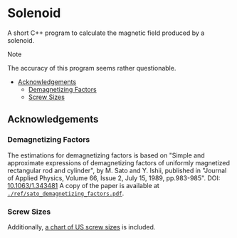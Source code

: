 # Solenoid

A short C++ program to calculate the magnetic field produced by a solenoid.

> [!NOTE]
> The accuracy of this program seems rather questionable.

- [Acknowledgements](#acknowledgements)
  - [Demagnetizing Factors](#demagnetizing-factors)
  - [Screw Sizes](#screw-sizes)

## Acknowledgements

### Demagnetizing Factors

The estimations for demagnetizing factors is based on
"Simple and approximate expressions of demagnetizing factors of uniformly magnetized rectangular rod and cylinder", by M. Sato and Y. Ishii,
published in "Journal of Applied Physics, Volume 66, Issue 2, July 15, 1989, pp.983-985".
DOI: [10.1063/1.343481](https://doi.org/10.1063/1.343481)
A copy of the paper is available at [`./ref/sato_demagnetizing_factors.pdf`](./ref/sato_demagnetizing_factors.pdf).

### Screw Sizes

Additionally, [a chart of US screw sizes](./ref/screw_sizes.jpg) is included.
